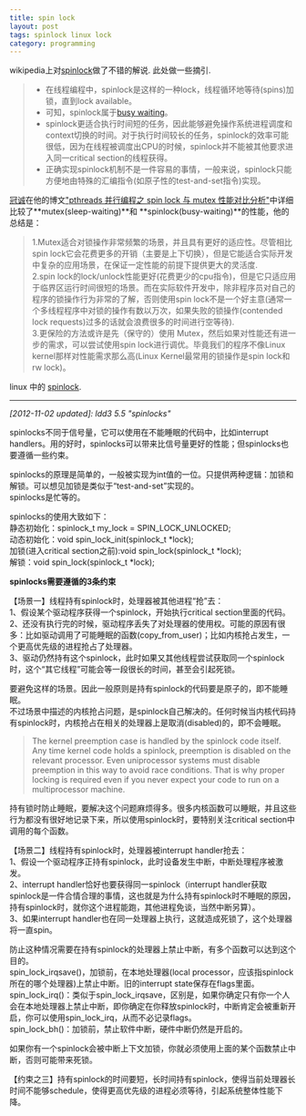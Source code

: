 ```yaml
---
title: spin lock
layout: post
tags: spinlock linux lock
category: programming
---
```


wikipedia上对[spinlock](http://en.wikipedia.org/wiki/Spinlock)做了不错的解说. 此处做一些摘引.
> * 在线程编程中，spinlock是这样的一种lock，线程循环地等待(spins)加锁，直到lock available。  
> * 可知，spinlock属于[busy waiting](http://en.wikipedia.org/wiki/Busy_waiting)。  
> * spinlock更适合执行时间短的任务，因此能够避免操作系统进程调度和context切换的时间。对于执行时间较长的任务，spinlock的效率可能很低，因为在线程被调度出CPU的时候，spinlock并不能被其他要求进入同一critical section的线程获得。  
> * 正确实现spinlock机制不是一件容易的事情，一般来说，spinlock只能方便地由特殊的汇编指令(如原子性的test-and-set指令)实现。

[冠诚](http://guancheng.42qu.com/)在他的博文["pthreads 并行编程之 spin lock 与 mutex 性能对比分析"](http://www.parallellabs.com/2010/01/31/pthreads-programming-spin-lock-vs-mutex-performance-analysis/)中详细比较了**mutex(sleep-waiting)**和 **spinlock(busy-waiting)**的性能，他的总结是：  
> 1.Mutex适合对锁操作非常频繁的场景，并且具有更好的适应性。尽管相比spin lock它会花费更多的开销（主要是上下切换），但是它能适合实际开发中复杂的应用场景，在保证一定性能的前提下提供更大的灵活度.  
> 2.spin lock的lock/unlock性能更好(花费更少的cpu指令)，但是它只适应用于临界区运行时间很短的场景。而在实际软件开发中，除非程序员对自己的程序的锁操作行为非常的了解，否则使用spin lock不是一个好主意(通常一个多线程程序中对锁的操作有数以万次，如果失败的锁操作(contended lock requests)过多的话就会浪费很多的时间进行空等待).  
> 3.更保险的方法或许是先（保守的）使用 Mutex，然后如果对性能还有进一步的需求，可以尝试使用spin lock进行调优。毕竟我们的程序不像Linux kernel那样对性能需求那么高(Linux Kernel最常用的锁操作是spin lock和rw lock)。

linux 中的 [spinlock](http://www.mjmwired.net/kernel/Documentation/spinlocks.txt).

---

*[2012-11-02 updated]: ldd3 5.5 "spinlocks"*

spinlocks不同于信号量，它可以使用在不能睡眠的代码中，比如interrupt handlers。用的好时，spinlocks可以带来比信号量更好的性能；但spinlocks也要遵循一些约束。

spinlocks的原理是简单的，一般被实现为int值的一位。只提供两种逻辑：加锁和解锁。可以想见加锁是类似于“test-and-set”实现的。  
spinlocks是忙等的。  

spinlocks的使用大致如下：  
静态初始化：spinlock_t my_lock = SPIN_LOCK_UNLOCKED;  
动态初始化：void spin_lock_init(spinlock_t \*lock);  
加锁(进入critical section之前):void spin_lock(spinlock_t \*lock);  
解锁：void spin_lock(spinlock_t \*lock);  

**spinlocks需要遵循的3条约束**  

【场景一】线程持有spinlock时，处理器被其他进程“抢”去：  
1、假设某个驱动程序获得一个spinlock，开始执行critical section里面的代码。  
2、还没有执行完的时候，驱动程序丢失了对处理器的使用权。可能的原因有很多：比如驱动调用了可能睡眠的函数(copy_from_user)；比如内核抢占发生，一个更高优先级的进程抢占了处理器。  
3、驱动仍然持有这个spinlock，此时如果又其他线程尝试获取同一个spinlock时，这个“其它线程”可能会等一段很长的时间，甚至会引起死锁。  

要避免这样的场景。因此一般原则是持有spinlock的代码要是原子的，即不能睡眠。  
不过场景中描述的内核抢占问题，是spinlock自己解决的。任何时候当内核代码持有spinlock时，内核抢占在相关的处理器上是取消(disabled)的，即不会睡眠。  
> The kernel preemption case is handled by the spinlock code itself. Any time kernel code holds a spinlock, preemption is disabled on the relevant processor. Even uniprocessor systems must disable preemption in this way to avoid race conditions. That is why proper locking is required even if you never expect your code to run on a multiprocessor machine.

持有锁时防止睡眠，要解决这个问题麻烦得多。很多内核函数可以睡眠，并且这些行为都没有很好地记录下来，所以使用spinlock时，要特别关注critical section中调用的每个函数。

【场景二】线程持有spinlock时，处理器被interrupt handler抢去：  
1、假设一个驱动程序正持有spinlock，此时设备发生中断，中断处理程序被激发。  
2、interrupt handler恰好也要获得同一spinlock（interrupt handler获取spinlock是一件合情合理的事情，这也就是为什么持有spinlock时不睡眠的原因，持有spinlock时，就你这个进程能跑，其他进程免谈，当然中断另算）。  
3、如果interrupt handler也在同一处理器上执行，这就造成死锁了，这个处理器将一直spin。  

防止这种情况需要在持有spinlock的处理器上禁止中断，有多个函数可以达到这个目的。  
spin\_lock\_irqsave()，加锁前，在本地处理器(local processor，应该指spinlock所在的哪个处理器)上禁止中断。旧的interrupt state保存在flags里面。  
spin\_lock\_irq()：类似于spin_lock_irqsave，区别是，如果你确定只有你一个人会在本地处理器上禁止中断，即你确定在你释放spinlock时，中断肯定会被重新开启，你可以使用spin_lock_irq，从而不必记录flags。  
spin\_lock\_bh()：加锁前，禁止软件中断，硬件中断仍然是开启的。  

如果你有一个spinlock会被中断上下文加锁，你就必须使用上面的某个函数禁止中断，否则可能带来死锁。

【约束之三】持有spinlock的时间要短，长时间持有spinlock，使得当前处理器长时间不能够schedule，使得更高优先级的进程必须等待，引起系统整体性能下降。